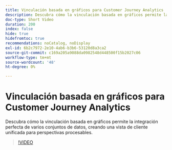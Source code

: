 ```yaml
---
title: Vinculación basada en gráficos para Customer Journey Analytics
description: Descubra cómo la vinculación basada en gráficos permite la integración perfecta de varios conjuntos de datos, creando una vista de cliente unificada para perspectivas procesables.
doc-type: Short Video
duration: 200
index: false
hide: true
hidefromtoc: true
recommendations: noCatalog, noDisplay
exl-id: 6b2c7972-2e10-4ab6-b3b6-53120d8a3ca2
source-git-commit: c169a205a9088da0982548d448500f15b2027c06
workflow-type: tm+mt
source-wordcount: '48'
ht-degree: 0%

---
```


# Vinculación basada en gráficos para Customer Journey Analytics

Descubra cómo la vinculación basada en gráficos permite la integración perfecta de varios conjuntos de datos, creando una vista de cliente unificada para perspectivas procesables.

<!-- 62_S112_3442459_199_graphbased-stitching-for-customer-journey-analytics -->
>[!VIDEO](https://video.tv.adobe.com/v/3460216/?learn=on&enablevpops=true&captions=spa)

